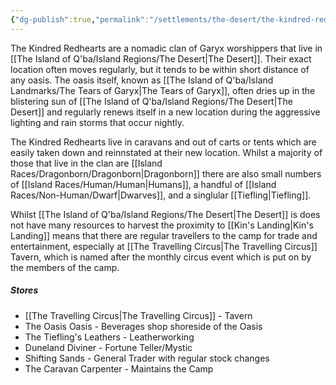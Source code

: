 ```yaml
---
{"dg-publish":true,"permalink":"/settlements/the-desert/the-kindred-redhearts/"}
---
```


The Kindred Redhearts are a nomadic clan of Garyx worshippers that live in [[The Island of Q'ba/Island Regions/The Desert\|The Desert]]. Their exact location often moves regularly, but it tends to be within short distance of any oasis. The oasis itself, known as [[The Island of Q'ba/Island Landmarks/The Tears of Garyx\|The Tears of Garyx]], often dries up in the blistering sun of [[The Island of Q'ba/Island Regions/The Desert\|The Desert]] and regularly renews itself in a new location during the aggressive lighting and rain storms that occur nightly. 

The Kindred Redhearts live in caravans and out of carts or tents which are easily taken down and reinnstated at their new location. Whilst a majority of those that live in the clan are [[Island Races/Dragonborn/Dragonborn\|Dragonborn]] there are also small numbers of [[Island Races/Human/Human\|Humans]], a handful of [[Island Races/Non-Human/Dwarf\|Dwarves]], and a singlular [[Tiefling\|Tiefling]].

Whilst [[The Island of Q'ba/Island Regions/The Desert\|The Desert]] is does not have many resources to harvest the proximity to [[Kin's Landing\|Kin's Landing]] means that there are regular travellers to the camp for trade and entertainment, especially at [[The Travelling Circus\|The Travelling Circus]] Tavern, which is named after the monthly circus event which is put on by the members of the camp.

##### Stores
- [[The Travelling Circus\|The Travelling Circus]] - Tavern
- The Oasis Oasis - Beverages shop shoreside of the Oasis
- The Tiefling's Leathers - Leatherworking
- Duneland Diviner - Fortune Teller/Mystic
- Shifting Sands - General Trader with regular stock changes
- The Caravan Carpenter - Maintains the Camp